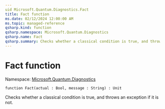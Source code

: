 ```yaml
---
uid Microsoft.Quantum.Diagnostics.Fact
title: Fact function
ms.date: 02/12/2024 12:00:00 AM
ms.topic: managed-reference
qsharp.kind: function
qsharp.namespace: Microsoft.Quantum.Diagnostics
qsharp.name: Fact
qsharp.summary: Checks whether a classical condition is true, and throws an exception if it is not.
---
```


# Fact function

Namespace: [Microsoft.Quantum.Diagnostics](xref:Microsoft.Quantum.Diagnostics)

```qsharp
function Fact(actual : Bool, message : String) : Unit
```

Checks whether a classical condition is true, and throws an exception if it is not.
